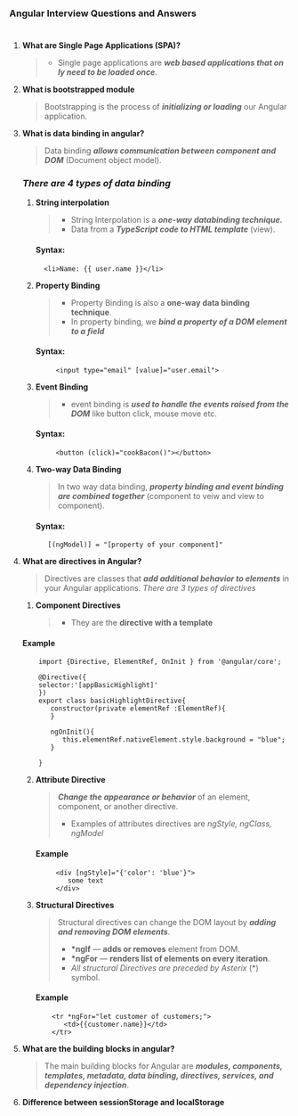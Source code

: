 ### **Angular Interview Questions and Answers**

#

1.  **What are Single Page Applications (SPA)?**

    > - Single page applications are **_web based applications that on ly need to be loaded once_**.

2.  **What is bootstrapped module**

    > Bootstrapping is the process of **_initializing or loading_** our Angular application.

3.  **What is data binding in angular?**

    > Data binding **_allows communication between component and DOM_** (Document object model).

    ### _There are 4 types of data binding_

    1.  **String interpolation**
        > - String Interpolation is a **_one-way databinding technique._**
        > - Data from a **_TypeScript code to HTML template_** (view).
        #### **Syntax:**
              <li>Name: {{ user.name }}</li>
    2.  **Property Binding**
        > - Property Binding is also a **one-way data binding technique**.
        > - In property binding, we **_bind a property of a DOM element to a field_**
        #### **Syntax:**
                 <input type="email" [value]="user.email">
    3.  **Event Binding**
        > - event binding is **_used to handle the events raised from the DOM_** like button click, mouse move etc.
        #### **Syntax:**
                 <button (click)="cookBacon()"></button>
    4.  **Two-way Data Binding**
        > In two way data binding, **_property binding and event binding are combined together_** (component to veiw and view to component).
        #### **Syntax:**
               [(ngModel)] = "[property of your component]"

4.  **What are directives in Angular?**

    > Directives are classes that **_add additional behavior to elements_** in your Angular applications.
    > _There are 3 types of directives_

    1. **Component Directives**
       > - They are the **directive with a template**

    #### **Example**

            import {Directive, ElementRef, OnInit } from '@angular/core';

            @Directive({
            selector:'[appBasicHighlight]'
            })
            export class basicHighlightDirective{
               constructor(private elementRef :ElementRef){
               }

               ngOnInit(){
                  this.elementRef.nativeElement.style.background = "blue";
               }

            }

    2.  **Attribute Directive**
        > **_Change the appearance or behavior_** of an element, component, or another directive.
        >
        > - Examples of attributes directives are _ngStyle, ngClass, ngModel_
        #### **Example**
                 <div [ngStyle]="{'color': 'blue'}">
                    some text
                 </div>
    3.  **Structural Directives**

        > Structural directives can change the DOM layout by **_adding and removing DOM elements_**.
        >
        > - **\*ngIf** — **adds or removes** element from DOM.
        > - **\*ngFor** — **renders list of elements on every iteration**.
        > - _All structural Directives are preceded by Asterix_ (\*) symbol.

        #### **Example**

                <tr *ngFor="let customer of customers;">
                   <td>{{customer.name}}</td>
                </tr>

5.  **What are the building blocks in angular?**
    > The main building blocks for Angular are **_modules, components, templates, metadata, data binding, directives, services, and dependency injection_**.
6.  **Difference between sessionStorage and localStorage**
